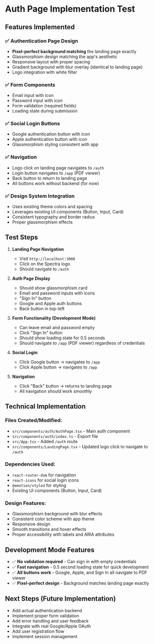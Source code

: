 # Auth Page Implementation Test

## Features Implemented

### ✅ Authentication Page Design
- **Pixel-perfect background matching** the landing page exactly
- Glassmorphism design matching the app's aesthetic
- Responsive layout with proper spacing
- Gradient background with blur overlay (identical to landing page)
- Logo integration with white filter

### ✅ Form Components
- Email input with icon
- Password input with icon
- Form validation (required fields)
- Loading state during submission

### ✅ Social Login Buttons
- Google authentication button with icon
- Apple authentication button with icon
- Glassmorphism styling consistent with app

### ✅ Navigation
- Logo click on landing page navigates to `/auth`
- Login button navigates to `/app` (PDF viewer)
- Back button to return to landing page
- All buttons work without backend (for now)

### ✅ Design System Integration
- Uses existing theme colors and spacing
- Leverages existing UI components (Button, Input, Card)
- Consistent typography and border radius
- Proper glassmorphism effects

## Test Steps

1. **Landing Page Navigation**
   - Visit `http://localhost:3000`
   - Click on the Spectra logo
   - Should navigate to `/auth`

2. **Auth Page Display**
   - Should show glassmorphism card
   - Email and password inputs with icons
   - "Sign In" button
   - Google and Apple auth buttons
   - Back button in top-left

3. **Form Functionality (Development Mode)**
   - Can leave email and password empty
   - Click "Sign In" button
   - Should show loading state for 0.5 seconds
   - Should navigate to `/app` (PDF viewer) regardless of credentials

4. **Social Login**
   - Click Google button → navigates to `/app`
   - Click Apple button → navigates to `/app`

5. **Navigation**
   - Click "Back" button → returns to landing page
   - All navigation should work smoothly

## Technical Implementation

### Files Created/Modified:
- `src/components/auth/AuthPage.tsx` - Main auth component
- `src/components/auth/index.ts` - Export file
- `src/App.tsx` - Added `/auth` route
- `src/components/LandingPage.tsx` - Updated logo click to navigate to `/auth`

### Dependencies Used:
- `react-router-dom` for navigation
- `react-icons` for social login icons
- `@emotion/styled` for styling
- Existing UI components (Button, Input, Card)

### Design Features:
- Glassmorphism background with blur effects
- Consistent color scheme with app theme
- Responsive design
- Smooth transitions and hover effects
- Proper accessibility with labels and ARIA attributes

## Development Mode Features
- ✅ **No validation required** - Can sign in with empty credentials
- ✅ **Fast navigation** - 0.5 second loading state for quick development
- ✅ **All buttons work** - Google, Apple, and Sign In all navigate to PDF viewer
- ✅ **Pixel-perfect design** - Background matches landing page exactly

## Next Steps (Future Implementation)
- Add actual authentication backend
- Implement proper form validation
- Add error handling and user feedback
- Integrate with real Google/Apple OAuth
- Add user registration flow
- Implement session management
